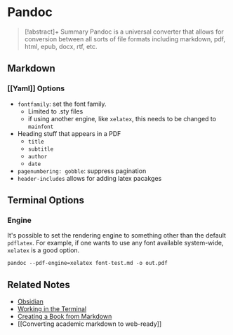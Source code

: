 
# Pandoc

> [!abstract]+ Summary
> Pandoc is a universal converter that allows for conversion between all sorts of file formats including markdown, pdf, html, epub, docx, rtf, etc.

## Markdown
### [[Yaml]] Options
- `fontfamily`: set the font family. 
	- Limited to .sty files
	- if using another engine, like `xelatex`, this needs to be changed to `mainfont`
- Heading stuff that appears in a PDF
	- `title`
	- `subtitle`
	- `author`
	- `date`
- `pagenumbering: gobble`: suppress pagination
- `header-includes` allows for adding latex pacakges

## Terminal Options
### Engine
It's possible to set the rendering engine to something other than the default `pdflatex`. For example, if one wants to use any font available system-wide, `xelatex` is a good option.

```shell
pandoc --pdf-engine=xelatex font-test.md -o out.pdf
```

## Related Notes
- [Obsidian](Obsidian.md)
- [Working in the Terminal](Working%20in%20the%20Terminal.md)
- [Creating a Book from Markdown](Creating%20a%20Book%20from%20Markdown.md)
- [[Converting academic markdown to web-ready]]

